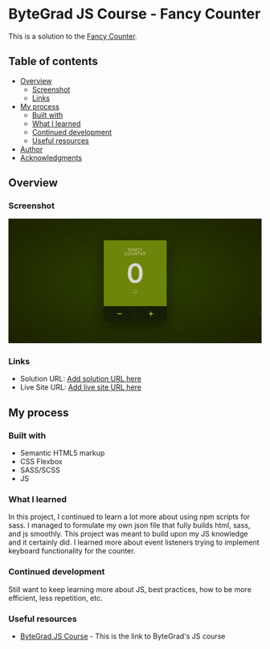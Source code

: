 # ByteGrad JS Course - Fancy Counter

This is a solution to the [Fancy Counter](https://main--kt-fancy-counter.netlify.app/).

## Table of contents

- [Overview](#overview)
  - [Screenshot](#screenshot)
  - [Links](#links)
- [My process](#my-process)
  - [Built with](#built-with)
  - [What I learned](#what-i-learned)
  - [Continued development](#continued-development)
  - [Useful resources](#useful-resources)
- [Author](#author)
- [Acknowledgments](#acknowledgments)


## Overview

### Screenshot

![](./solution.png)

### Links

- Solution URL: [Add solution URL here](https://github.com/blanKTcup/Fancy-Counter)
- Live Site URL: [Add live site URL here](https://main--kt-fancy-counter.netlify.app/)

## My process

### Built with

- Semantic HTML5 markup
- CSS Flexbox
- SASS/SCSS
- JS


### What I learned

In this project, I continued to learn a lot more about using npm scripts for sass. I managed to formulate my own json file that fully builds html, sass, and js smoothly. This project was meant to build upon my JS knowledge and it certainly did. I learned more about event listeners trying to implement keyboard functionality for the counter.

### Continued development

Still want to keep learning more about JS, best practices, how to be more efficient, less repetition, etc.


### Useful resources

- [ByteGrad JS Course](https://bytegrad.com/courses/professional-javascript) - This is the link to ByteGrad's JS course


